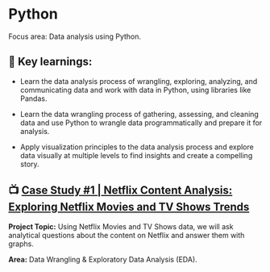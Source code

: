 # Python

Focus area: Data analysis using Python.



## 🔑 Key learnings:



- Learn the data analysis process of wrangling, exploring, analyzing, and communicating data and work with data in Python, using libraries like Pandas.

- Learn the data wrangling process of gathering, assessing, and cleaning data and use Python to wrangle data programmatically and prepare it for analysis.

- Apply visualization principles to the data analysis process and explore data visually at multiple levels to find insights and create a compelling story.

## 📺 [Case Study #1 | Netflix Content Analysis: Exploring Netflix Movies and TV Shows Trends](https://github.com/meljesus/Python/blob/main/netflix_content_analysis.ipynb)
**Project Topic:**
Using Netflix Movies and TV Shows data, we will ask analytical questions about the content on Netflix and answer them with graphs.

**Area:** Data Wrangling & Exploratory Data Analysis (EDA).

